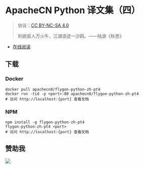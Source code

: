 # ApacheCN Python 译文集（四）

> 协议：[CC BY-NC-SA 4.0](http://creativecommons.org/licenses/by-nc-sa/4.0/)
> 
> 利欲驱人万火牛，江湖浪迹一沙鸥。——陆游《秋思》

* [在线阅读](https://py4.flygon.net)
## 下载

### Docker

```
docker pull apachecn0/flygon-python-zh-pt4
docker run -tid -p <port>:80 apachecn0/flygon-python-zh-pt4
# 访问 http://localhost:{port} 查看文档
```

### NPM

```
npm install -g flygon-python-zh-pt4
flygon-python-zh-pt4 <port>
# 访问 http://localhost:{port} 查看文档
```

## 赞助我

![](https://img-blog.csdnimg.cn/20200112005920729.png)
